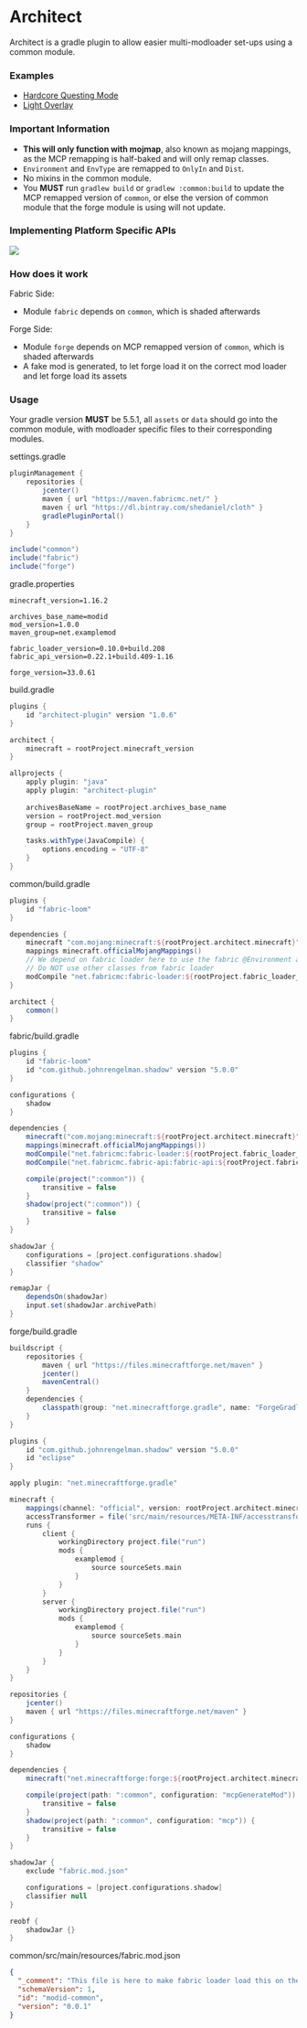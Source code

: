 # Architect
Architect is a gradle plugin to allow easier multi-modloader set-ups using a common module.

### Examples
- [Hardcore Questing Mode](https://github.com/lorddusk/HQM)
- [Light Overlay](https://github.com/shedaniel/LightOverlay)

### Important Information
- **This will only function with mojmap**, also known as mojang mappings, as the MCP remapping is half-baked and will only remap classes.
- `Environment` and `EnvType` are remapped to `OnlyIn` and `Dist`.
- No mixins in the common module. 
- You **MUST** run `gradlew build` or `gradlew :common:build` to update the MCP remapped version of `common`, or else the version of common module that the forge module is using will not update.

### Implementing Platform Specific APIs
![](https://media.discordapp.net/attachments/586186202781188108/776428814309785620/unknown.png?width=1191&height=439)

### How does it work
Fabric Side:

- Module `fabric` depends on `common`, which is shaded afterwards

Forge Side:

- Module `forge` depends on MCP remapped version of `common`, which is shaded afterwards
- A fake mod is generated, to let forge load it on the correct mod loader and let forge load its assets

### Usage
Your gradle version **MUST** be 5.5.1, all `assets` or `data` should go into the common module, with modloader specific files to their corresponding modules.

settings.gradle
```groovy
pluginManagement {
    repositories {
        jcenter()
        maven { url "https://maven.fabricmc.net/" }
        maven { url "https://dl.bintray.com/shedaniel/cloth" }
        gradlePluginPortal()
    }
}

include("common")
include("fabric")
include("forge")
```

gradle.properties
```properties
minecraft_version=1.16.2

archives_base_name=modid
mod_version=1.0.0
maven_group=net.examplemod

fabric_loader_version=0.10.0+build.208
fabric_api_version=0.22.1+build.409-1.16

forge_version=33.0.61
```

build.gradle
```groovy
plugins {
    id "architect-plugin" version "1.0.6"
}

architect {
    minecraft = rootProject.minecraft_version
}

allprojects {
    apply plugin: "java"
    apply plugin: "architect-plugin"
    
    archivesBaseName = rootProject.archives_base_name
    version = rootProject.mod_version
    group = rootProject.maven_group

    tasks.withType(JavaCompile) {
        options.encoding = "UTF-8"
    }
}
```

common/build.gradle
```groovy
plugins {
    id "fabric-loom"
}

dependencies {
    minecraft "com.mojang:minecraft:${rootProject.architect.minecraft}"
    mappings minecraft.officialMojangMappings()
    // We depend on fabric loader here to use the fabric @Environment annotations
    // Do NOT use other classes from fabric loader
    modCompile "net.fabricmc:fabric-loader:${rootProject.fabric_loader_version}"
}

architect {
    common()
}
```

fabric/build.gradle
```groovy
plugins {
    id "fabric-loom"
    id "com.github.johnrengelman.shadow" version "5.0.0"
}

configurations {
    shadow
}

dependencies {
    minecraft("com.mojang:minecraft:${rootProject.architect.minecraft}")
    mappings(minecraft.officialMojangMappings())
    modCompile("net.fabricmc:fabric-loader:${rootProject.fabric_loader_version}")
    modCompile("net.fabricmc.fabric-api:fabric-api:${rootProject.fabric_api_version}")

    compile(project(":common")) {
        transitive = false
    }
    shadow(project(":common")) {
        transitive = false
    }
}

shadowJar {
    configurations = [project.configurations.shadow]
    classifier "shadow"
}

remapJar {
    dependsOn(shadowJar)
    input.set(shadowJar.archivePath)
}
```

forge/build.gradle
```groovy
buildscript {
    repositories {
        maven { url "https://files.minecraftforge.net/maven" }
        jcenter()
        mavenCentral()
    }
    dependencies {
        classpath(group: "net.minecraftforge.gradle", name: "ForgeGradle", version: "3.+", changing: true)
    }
}

plugins {
    id "com.github.johnrengelman.shadow" version "5.0.0"
    id "eclipse"
}

apply plugin: "net.minecraftforge.gradle"

minecraft {
    mappings(channel: "official", version: rootProject.architect.minecraft)
    accessTransformer = file('src/main/resources/META-INF/accesstransformer.cfg')
    runs {
        client {
            workingDirectory project.file("run")
            mods {
                examplemod {
                    source sourceSets.main
                }
            }
        }
        server {
            workingDirectory project.file("run")
            mods {
                examplemod {
                    source sourceSets.main
                }
            }
        }
    }
}

repositories {
    jcenter()
    maven { url "https://files.minecraftforge.net/maven" }
}

configurations {
    shadow
}

dependencies {
    minecraft("net.minecraftforge:forge:${rootProject.architect.minecraft}-${rootProject.forge_version}")

    compile(project(path: ":common", configuration: "mcpGenerateMod")) {
        transitive = false
    }
    shadow(project(path: ":common", configuration: "mcp")) {
        transitive = false
    }
}

shadowJar {
    exclude "fabric.mod.json"

    configurations = [project.configurations.shadow]
    classifier null
}

reobf {
    shadowJar {}
}
```

common/src/main/resources/fabric.mod.json
```json
{
  "_comment": "This file is here to make fabric loader load this on the Knot classloader.",
  "schemaVersion": 1,
  "id": "modid-common",
  "version": "0.0.1"
}
```
